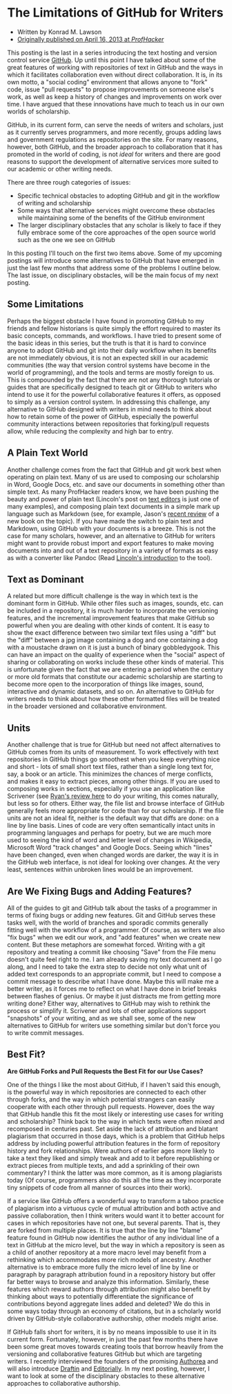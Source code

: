 # The Limitations of GitHub for Writers

* Written by Konrad M. Lawson
* [Originally published on April 16, 2013 at *ProfHacker*](http://chronicle.com/blogs/profhacker/the-limitations-of-github-for-writers/48299)

This posting is the last in a series introducing the text hosting and version control service [GitHub][2]. Up until this point I have talked about some of the great features of working with repositories of text in GitHub and the ways in which it facilitates collaboration even without direct collaboration. It is, in its own motto, a "social coding" environment that allows anyone to "fork" code, issue "pull requests" to propose improvements on someone else's work, as well as keep a history of changes and improvements on work over time. I have argued that these innovations have much to teach us in our own worlds of scholarship.

   [2]: http://github.com/
   [3]: http://chronicle.com/blogs/profhacker/getting-started-with-a-github-repository/47393
   [4]: http://chronicle.com/blogs/profhacker/direct-editing-and-zen-mode-in-github/47497
   [5]: http://chronicle.com/blogs/profhacker/forks-and-pull-requests-in-github/47753
   [6]: http://chronicle.com/blogs/profhacker/file-and-repository-history-in-github/48047
   [7]: http://chronicle.com/blogs/profhacker/resources-for-…git-and-github/48285

GitHub, in its current form, can serve the needs of writers and scholars, just as it currently serves programmers, and more recently, groups adding laws and government regulations as repositories on the site. For many reasons, however, both GitHub, and the broader approach to collaboration that it has promoted in the world of coding, is not _ideal_ for writers and there are good reasons to support the development of alternative services more suited to our academic or other writing needs.

There are three rough categories of issues:

  * Specific technical obstacles to adopting GitHub and git in the workflow of writing and scholarship
  * Some ways that alternative services might overcome these obstacles while maintaining some of the benefits of the GitHub environment
  * The larger disciplinary obstacles that any scholar is likely to face if they fully embrace some of the core approaches of the open source world such as the one we see on GitHub

In this posting I'll touch on the first two items above. Some of my upcoming postings will introduce some alternatives to GitHub that have emerged in just the last few months that address some of the problems I outline below. The last issue, on disciplinary obstacles, will be the main focus of my next posting.

## Some Limitations

Perhaps the biggest obstacle I have found in promoting GitHub to my friends and fellow historians is quite simply the effort required to master its basic concepts, commands, and workflows. I have tried to present some of the basic ideas in this series, but the truth is that it is hard to convince anyone to adopt GitHub and git into their daily workflow when its benefits are not immediately obvious, it is not an expected skill in our academic communities (the way that version control systems have become in the world of programming), and the tools and terms are mostly foreign to us. This is compounded by the fact that there are not any thorough tutorials or guides that are specifically designed to teach git or GitHub to writers who intend to use it for the powerful collaborative features it offers, as opposed to simply as a version control system. In addressing this challenge, any alternative to GitHub designed with writers in mind needs to think about how to retain some of the power of GitHub, especially the powerful community interactions between repositories that forking/pull requests allow, while reducing the complexity and high bar to entry.

## A Plain Text World

Another challenge comes from the fact that GitHub and git work best when operating on plain text. Many of us are used to composing our scholarship in Word, Google Docs, etc. and save our documents in something other than simple text. As many ProfHacker readers know, we have been pushing the beauty and power of plain text (Lincoln's post on [text editors][8] is just one of many examples), and composing plain text documents in a simple mark up language such as Markdown (see, for example, Jason's [recent review][9] of a new book on the topic). If you have made the switch to plain text and Markdown, using GitHub with your documents is a breeze. This is not the case for many scholars, however, and an alternative to GitHub for writers might want to provide robust import and export features to make moving documents into and out of a text repository in a variety of formats as easy as with a converter like Pandoc (Read [Lincoln's introduction][10] to the tool).

   [8]: http://chronicle.com/blogs/profhacker/writing-power-tools-text-editors/38940
   [9]: http://chronicle.com/blogs/profhacker/markdown/47813
   [10]: http://chronicle.com/blogs/profhacker/pandoc-converts-all-your-text-documents/38700

## Text as Dominant

A related but more difficult challenge is the way in which text is the dominant form in GitHub. While other files such as images, sounds, etc. can be included in a repository, it is much harder to incorporate the versioning features, and the incremental improvement features that make GitHub so powerful when you are dealing with other kinds of content. It is easy to show the exact difference between two similar text files using a "diff" but the "diff" between a jpg image containing a dog and one containing a dog with a moustache drawn on it is just a bunch of binary gobbledygook. This can have an impact on the quality of experience when the "social" aspect of sharing or collaborating on works include these other kinds of material. This is unfortunate given the fact that we are entering a period when the century or more old formats that constitute our academic scholarship are starting to become more open to the incorporation of things like images, sound, interactive and dynamic datasets, and so on. An alternative to GitHub for writers needs to think about how these other formatted files will be treated in the broader versioned and collaborative environment.

## Units

Another challenge that is true for GitHub but need not affect alternatives to GitHub comes from its units of measurement. To work effectively with text repositories in GitHub things go smoothest when you keep everything nice and short - lots of small short text files, rather than a single long text for, say, a book or an article. This minimizes the chances of merge conflicts, and makes it easy to extract pieces, among other things. If you are used to composing works in sections, especially if you use an application like Scrivener (see [Ryan's review here][11] to do your writing, this comes naturally, but less so for others. Either way, the file list and browse interface of GitHub generally feels more appropriate for code than for our scholarship. If the file units are not an ideal fit, neither is the default way that diffs are done: on a line by line basis. Lines of code are very often semantically intact units in programming languages and perhaps for poetry, but we are much more used to seeing the kind of word and letter level of changes in Wikipedia, Microsoft Word "track changes" and Google Docs. Seeing which "lines" have been changed, even when changed words are darker, the way it is in the GitHub web interface, is not ideal for looking over changes. At the very least, sentences within unbroken lines would be an improvement.

   [11]: http://chronicle.com/blogs/profhacker/scrivener-scrivening-scriverastic/23026

## Are We Fixing Bugs and Adding Features?

All of the guides to git and GitHub talk about the tasks of a programmer in terms of fixing bugs or adding new features. Git and GitHub serves these tasks well, with the world of branches and sporadic commits generally fitting well with the workflow of a programmer. Of course, as writers we also "fix bugs" when we edit our work, and "add features" when we create new content. But these metaphors are somewhat forced. Writing with a git repository and treating a commit like choosing "Save" from the File menu doesn't quite feel right to me. I am already saving my text document as I go along, and I need to take the extra step to decide not only what unit of added text corresponds to an appropriate commit, but I need to compose a commit message to describe what I have done. Maybe this will make me a better writer, as it forces me to reflect on what I have done in brief breaks between flashes of genius. Or maybe it just distracts me from getting more writing done? Either way, alternatives to GitHub may wish to rethink the process or simplify it. Scrivener and lots of other applications support "snapshots" of your writing, and as we shall see, some of the new alternatives to GitHub for writers use something similar but don't force you to write commit messages.

## Best Fit?

**Are GitHub Forks and Pull Requests the Best Fit for our Use Cases?**

One of the things I like the most about GitHub, if I haven't said this enough, is the powerful way in which repositories are connected to each other through forks, and the way in which potential strangers can easily cooperate with each other through pull requests. However, does the way that GitHub handle this fit the most likely or interesting use cases for writing and scholarship? Think back to the way in which texts were often mixed and recomposed in centuries past. Set aside the lack of attribution and blatant plagiarism that occurred in those days, which is a problem that GitHub helps address by including powerful attribution features in the form of repository history and fork relationships. Were authors of earlier ages more likely to take a text they liked and simply tweak and add to it before republishing or extract pieces from multiple texts, and add a sprinkling of their own commentary? I think the latter was more common, as it is among plagiarists today (Of course, programmers also do this all the time as they incorporate tiny snippets of code from all manner of sources into their work).

If a service like GitHub offers a wonderful way to transform a taboo practice of plagiarism into a virtuous cycle of mutual attribution and both active and passive collaboration, then I think writers would want it to better account for cases in which repositories have not one, but several parents. That is, they are forked from multiple places. It is true that the line by line "blame" feature found in GitHub now identifies the author of any individual line of a text in GitHub at the micro level, but the way in which a repository is seen as a child of another repository at a more macro level may benefit from a rethinking which accommodates more rich models of ancestry. Another alternative is to embrace more fully the micro level of line by line or paragraph by paragraph attribution found in a repository history but offer far better ways to browse and analyze this information. Similarly, these features which reward authors through attribution might also benefit by thinking about ways to potentially differentiate the significance of contributions beyond aggregate lines added and deleted? We do this in some ways today through an economy of citations, but in a scholarly world driven by GitHub-style collaborative authorship, other models might arise.

If GitHub falls short for writers, it is by no means impossible to use it in its current form. Fortunately, however, in just the past few months there have been some great moves towards creating tools that borrow heavily from the versioning and collaborative features GitHub but which are targeting writers. I recently interviewed the founders of the promising [Authorea][12] and will also introduce [Draftin][13] and [Editorially][14]. In my next posting, however, I want to look at some of the disciplinary obstacles to these alternative approaches to collaborative authorship.

   [12]: http://authorea.com
   [13]: http://draftin.com/
   [14]: http://editorially.com/

